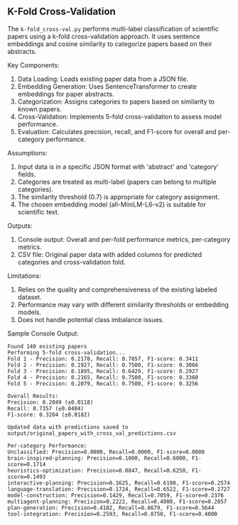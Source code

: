 ## K-Fold Cross-Validation
The `k-fold_cross-val.py` performs multi-label classification of scientific papers using a k-fold cross-validation approach. It uses sentence embeddings and cosine similarity to categorize papers based on their abstracts. 

Key Components:

1. Data Loading: Loads existing paper data from a JSON file.
2. Embedding Generation: Uses SentenceTransformer to create embeddings for paper abstracts.
3. Categorization: Assigns categories to papers based on similarity to known papers.
4. Cross-Validation: Implements 5-fold cross-validation to assess model performance.
5. Evaluation: Calculates precision, recall, and F1-score for overall and per-category performance.

Assumptions:

1. Input data is in a specific JSON format with 'abstract' and 'category' fields.
2. Categories are treated as multi-label (papers can belong to multiple categories).
3. The similarity threshold (0.7) is appropriate for category assignment.
4. The chosen embedding model (all-MiniLM-L6-v2) is suitable for scientific text.

Outputs:

1. Console output: Overall and per-fold performance metrics, per-category metrics.
2. CSV file: Original paper data with added columns for predicted categories and cross-validation fold.

Limitations:

1. Relies on the quality and comprehensiveness of the existing labeled dataset.
2. Performance may vary with different similarity thresholds or embedding models.
3. Does not handle potential class imbalance issues.

Sample Console Output:
```shell
Found 140 existing papers
Performing 5-fold cross-validation...
Fold 1 - Precision: 0.2178, Recall: 0.7857, F1-score: 0.3411
Fold 2 - Precision: 0.1927, Recall: 0.7500, F1-score: 0.3066
Fold 3 - Precision: 0.1895, Recall: 0.6429, F1-score: 0.2927
Fold 4 - Precision: 0.2165, Recall: 0.7500, F1-score: 0.3360
Fold 5 - Precision: 0.2079, Recall: 0.7500, F1-score: 0.3256

Overall Results:
Precision: 0.2049 (±0.0118)
Recall: 0.7357 (±0.0484)
F1-score: 0.3204 (±0.0182)

Updated data with predictions saved to output/original_papers_with_cross_val_predictions.csv

Per-category Performance:
Unclassified: Precision=0.0000, Recall=0.0000, F1-score=0.0000
brain-inspired-planning: Precision=0.1000, Recall=0.6000, F1-score=0.1714
heuristics-optimization: Precision=0.0847, Recall=0.6250, F1-score=0.1493
interactive-planning: Precision=0.1625, Recall=0.6190, F1-score=0.2574
language-translation: Precision=0.1724, Recall=0.6522, F1-score=0.2727
model-construction: Precision=0.1429, Recall=0.7059, F1-score=0.2376
multiagent-planning: Precision=0.2222, Recall=0.4000, F1-score=0.2857
plan-generation: Precision=0.4182, Recall=0.8679, F1-score=0.5644
tool-integration: Precision=0.2593, Recall=0.8750, F1-score=0.4000
```